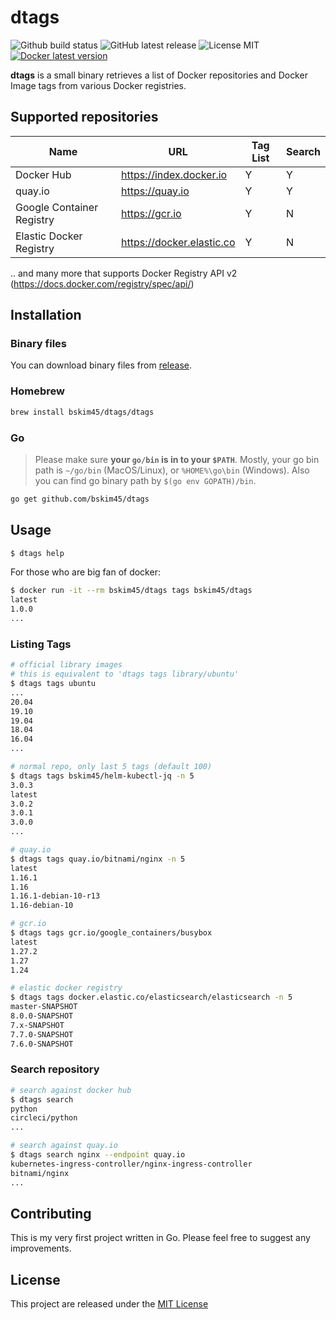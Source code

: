# dtags

![Github build status](https://github.com/bskim45/dtags/workflows/Test%20and%20Build/badge.svg?branch=master)
![GitHub latest release](https://img.shields.io/github/v/release/bskim45/dtags)
![License MIT](https://img.shields.io/github/license/bskim45/dtags)
[![Docker latest version](https://images.microbadger.com/badges/version/bskim45/helm-kubectl-jq.svg)](https://microbadger.com/images/bskim45/helm-kubectl-jq "Get your own version badge on microbadger.com")

**dtags** is a small binary retrieves a list of Docker repositories and Docker Image tags from various Docker registries.

## Supported repositories

| Name | URL | Tag List | Search |
| ---- | --- | -------- | ------ |
| Docker Hub | https://index.docker.io | Y | Y |
| quay.io | https://quay.io | Y | Y |
| Google Container Registry | https://gcr.io | Y | N |
| Elastic Docker Registry | https://docker.elastic.co | Y | N |

.. and many more that supports Docker Registry API v2 (https://docs.docker.com/registry/spec/api/)

## Installation

### Binary files

You can download binary files from [release](https://github.com/bskim45/dtags/releases).

### Homebrew

```bash
brew install bskim45/dtags/dtags
```

### Go

> Please make sure **your `go/bin` is in to your `$PATH`**. Mostly, your go bin path is `~/go/bin` (MacOS/Linux), or `%HOME%\go\bin`
(Windows). Also you can find go binary path by `$(go env GOPATH)/bin`.

```bash
go get github.com/bskim45/dtags
```

## Usage

```bash
$ dtags help
```

For those who are big fan of docker:
```bash
$ docker run -it --rm bskim45/dtags tags bskim45/dtags
latest
1.0.0
...
```

### Listing Tags

```bash
# official library images
# this is equivalent to 'dtags tags library/ubuntu'
$ dtags tags ubuntu
...
20.04
19.10
19.04
18.04
16.04
...

# normal repo, only last 5 tags (default 100)
$ dtags tags bskim45/helm-kubectl-jq -n 5
3.0.3
latest
3.0.2
3.0.1
3.0.0
...

# quay.io
$ dtags tags quay.io/bitnami/nginx -n 5
latest
1.16.1
1.16
1.16.1-debian-10-r13
1.16-debian-10

# gcr.io
$ dtags tags gcr.io/google_containers/busybox
latest
1.27.2
1.27
1.24

# elastic docker registry
$ dtags tags docker.elastic.co/elasticsearch/elasticsearch -n 5
master-SNAPSHOT
8.0.0-SNAPSHOT
7.x-SNAPSHOT
7.7.0-SNAPSHOT
7.6.0-SNAPSHOT
```

### Search repository

```bash
# search against docker hub
$ dtags search
python
circleci/python
...

# search against quay.io
$ dtags search nginx --endpoint quay.io
kubernetes-ingress-controller/nginx-ingress-controller
bitnami/nginx
...
```

## Contributing

This is my very first project written in Go.
Please feel free to suggest any improvements.


## License

This project are released under the [MIT License](https://github.com/bskim45/dtags/blob/master/LICENSE)
